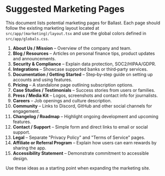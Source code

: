 # Suggested Marketing Pages

This document lists potential marketing pages for Ballast. Each page should follow the existing marketing layout located at `src/app/(marketing)/layout.tsx` and use the global colors defined in `src/app/globals.css`.

1. **About Us / Mission** – Overview of the company and team.
2. **Blog / Resources** – Articles on personal finance tips, product updates and announcements.
3. **Security & Compliance** – Explain data protection, SOC2/HIPAA/GDPR.
4. **Integrations** – Showcase supported banks or third‑party services.
5. **Documentation / Getting Started** – Step‑by‑step guide on setting up accounts and using features.
6. **Pricing** – A standalone page outlining subscription options.
7. **Case Studies / Testimonials** – Success stories from users or families.
8. **Press / Media Kit** – Logos, screenshots and contact info for journalists.
9. **Careers** – Job openings and culture description.
10. **Community** – Links to Discord, GitHub and other social channels for engagement.
11. **Changelog / Roadmap** – Highlight ongoing development and upcoming features.
12. **Contact / Support** – Simple form and direct links to email or social support.
13. **Legal** – Separate "Privacy Policy" and "Terms of Service" pages.
14. **Affiliate or Referral Program** – Explain how users can earn rewards by sharing the app.
15. **Accessibility Statement** – Demonstrate commitment to accessible design.

Use these ideas as a starting point when expanding the marketing site.
